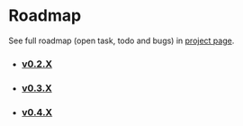 # Roadmap
See full roadmap (open task, todo and bugs) in [project page](https://github.com/social-manager-tools/social-manager-tools/projects?query=is%3Aopen+sort%3Aname-asc).
* ### [v0.2.X](https://github.com/social-manager-tools/social-manager-tools/projects/1)
* ### [v0.3.X](https://github.com/social-manager-tools/social-manager-tools/projects/2)
* ### [v0.4.X](https://github.com/social-manager-tools/social-manager-tools/projects/3)
